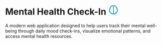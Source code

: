 # Mental Health Check-In <img src="public/brain.svg" alt="Brain Icon" width="32" height="32" />

A modern web application designed to help users track their mental well-being through daily mood check-ins, visualize emotional patterns, and access mental health resources.


